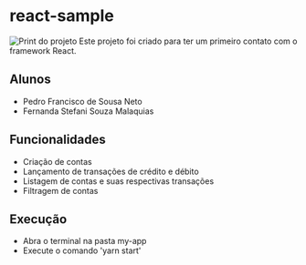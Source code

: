 # react-sample
![Print do projeto](https://github.com/pedrofsn/react-sample/raw/master/print.png)
Este projeto foi criado para ter um primeiro contato com o framework React.

## Alunos
- Pedro Francisco de Sousa Neto
- Fernanda Stefani Souza Malaquias

## Funcionalidades
- Criação de contas
- Lançamento de transações de crédito e débito
- Listagem de contas e suas respectivas transações
- Filtragem de contas


## Execução
- Abra o terminal na pasta my-app
- Execute o comando 'yarn start'
